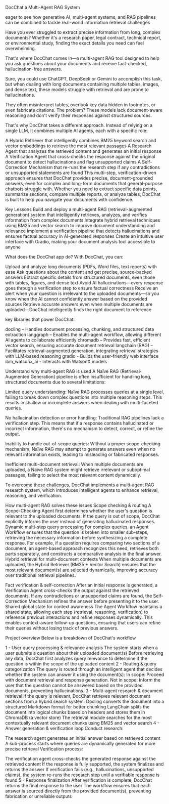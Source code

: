 DocChat a Multi-Agent RAG System

eager to see how generative AI, multi-agent systems, and RAG pipelines can be combined to tackle real-world information retrieval challenges

Have you ever struggled to extract precise information from long, complex documents? Whether it's a research paper, legal contract, technical report, or environmental study, finding the exact details you need can feel overwhelming.

That's where DocChat comes in—a multi-agent RAG tool designed to help you ask questions about your documents and receive fact-checked, hallucination-free answers.

Sure, you could use ChatGPT, DeepSeek or Gemini to accomplish this task, but when dealing with long documents containing multiple tables, images, and dense text, these models struggle with retrieval and are prone to hallucinations.

They often misinterpret tables, overlook key data hidden in footnotes, or even fabricate citations. The problem? These models lack document-aware reasoning and don't verify their responses against structured sources.

That's why DocChat takes a different approach. Instead of relying on a single LLM, it combines multiple AI agents, each with a specific role:

A Hybrid Retriever that intelligently combines BM25 keyword search and vector embeddings to retrieve the most relevant passages
A Research Agent that analyzes the retrieved content and generates an initial response
A Verification Agent that cross-checks the response against the original document to detect hallucinations and flag unsupported claims
A Self-Correction Mechanism that re-runs the research step if any contradictions or unsupported statements are found
This multi-step, verification-driven approach ensures that DocChat provides precise, document-grounded answers, even for complex and long-form documents that general-purpose chatbots struggle with. Whether you need to extract specific data points, summarize sections, compare multiple reports, or analyze tables, DocChat is built to help you navigate your documents with confidence.

Key Lessons
Build and deploy a multi-agent RAG (retrieval-augmented generation) system that intelligently retrieves, analyzes, and verifies information from complex documents
Integrate hybrid retrieval techniques using BM25 and vector search to improve document understanding and relevance
Implement a verification pipeline that detects hallucinations and ensures factual accuracy in AI-generated responses
Create an intuitive user interface with Gradio, making your document analysis tool accessible to anyone

What does the DocChat app do?
With DocChat, you can:

Upload and analyze long documents (PDFs, Word files, text reports) with ease
Ask questions about the content and get precise, source-backed answers
Extract specific details from structured documents, even those with tables, figures, and dense text
Avoid AI hallucinations—every response goes through a verification step to ensure factual correctness
Receive an alert when your question is irrelevant to the uploaded documents—so you know when the AI cannot confidently answer based on the provided sources
Retrieve accurate answers even when multiple documents are uploaded—DocChat intelligently finds the right document to reference

key libraries that power DocChat:

docling – Handles document processing, chunking, and structured data extraction
langgraph – Enables the multi-agent workflow, allowing different AI agents to collaborate efficiently
chromadb – Provides fast, efficient vector search, ensuring accurate document retrieval
langchain (RAG) – Facilitates retrieval-augmented generation, integrating retrieval strategies with LLM-based reasoning
gradio - Builds the user-friendly web interface
ibm_watsonx_ai - Interacts with WatsonX models


Understand why multi-agent RAG is used
A Naïve RAG (Retrieval-Augmented Generation) pipeline is often insufficient for handling long, structured documents due to several limitations:

Limited query understanding: Naïve RAG processes queries at a single level, failing to break down complex questions into multiple reasoning steps. This results in shallow or incomplete answers when dealing with multi-faceted queries.

No hallucination detection or error handling: Traditional RAG pipelines lack a verification step. This means that if a response contains hallucinated or incorrect information, there's no mechanism to detect, correct, or refine the output.

Inability to handle out-of-scope queries: Without a proper scope-checking mechanism, Naïve RAG may attempt to generate answers even when no relevant information exists, leading to misleading or fabricated responses.

Inefficient multi-document retrieval: When multiple documents are uploaded, a Naïve RAG system might retrieve irrelevant or suboptimal passages, failing to select the most relevant content dynamically.

To overcome these challenges, DocChat implements a multi-agent RAG research system, which introduces intelligent agents to enhance retrieval, reasoning, and verification.

How multi-agent RAG solves these issues
Scope checking & routing
A Scope-Checking Agent first determines whether the user's question is relevant to the uploaded documents. If the query is out of scope, DocChat explicitly informs the user instead of generating hallucinated responses.
Dynamic multi-step query processing
For complex queries, an Agent Workflow ensures that the question is broken into smaller sub-steps, retrieving the necessary information before synthesizing a complete response.
For example, if a question requires comparing two sections of a document, an agent-based approach recognizes this need, retrieves both parts separately, and constructs a comparative analysis in the final answer.
Hybrid retrieval for multi-document contexts
When multiple documents are uploaded, the Hybrid Retriever (BM25 + Vector Search) ensures that the most relevant document(s) are selected dynamically, improving accuracy over traditional retrieval pipelines.

Fact verification & self-correction
After an initial response is generated, a Verification Agent cross-checks the output against the retrieved documents.
If any contradictions or unsupported claims are found, the Self-Correction Mechanism refines the answer before presenting it to the user.
Shared global state for context awareness
The Agent Workflow maintains a shared state, allowing each step (retrieval, reasoning, verification) to reference previous interactions and refine responses dynamically.
This enables context-aware follow-up questions, ensuring that users can refine their queries without losing track of previous answers.

Project overview
Below is a breakdown of DocChat's workflow

1 - User query processing & relevance analysis
The system starts when a user submits a question about their uploaded document(s)
Before retrieving any data, DocChat first analyzes query relevance to determine if the question is within the scope of the uploaded content
2 - Routing & query categorization
The query is routed through an intelligent agent that decides whether the system can answer it using the document(s):
In scope: Proceed with document retrieval and response generation.
Not in scope: Inform the user that the question cannot be answered based on the provided documents, preventing hallucinations.
3 - Multi-agent research & document retrieval
If the query is relevant, DocChat retrieves relevant document sections from a hybrid search system:
Docling converts the document into a structured Markdown format for better chunking
LangChain splits the document into logical chunks based on headers and stores them in ChromaDB (a vector store)
The retrieval module searches for the most contextually relevant document chunks using BM25 and vector search
4 - Answer generation & verification loop
Conduct research:

The research agent generates an initial answer based on retrieved content
A sub-process starts where queries are dynamically generated for more precise retrieval
Verification process:

The verification agent cross-checks the generated response against the retrieved content
If the response is fully supported, the system finalizes and returns the answer
If verification fails (e.g., hallucinations, unsupported claims), the system re-runs the research step until a verifiable response is found
5 - Response finalization
After verification is complete, DocChat returns the final response to the user
The workflow ensures that each answer is sourced directly from the provided document(s), preventing fabrication or unreliable outputs